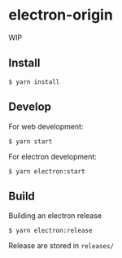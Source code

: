 # electron-origin

WIP

## Install

```shell
$ yarn install
```

## Develop

For web development:

```
$ yarn start
```

For electron development:

```
$ yarn electron:start
```

## Build

Building an electron release 

```
$ yarn electron:release
```

Release are stored in `releases/`
